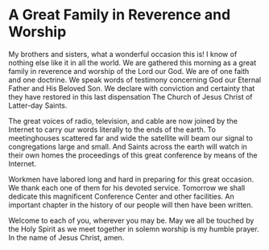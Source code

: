 # A Great Family in Reverence and Worship

My brothers and sisters, what a wonderful occasion this is! I know of nothing
else like it in all the world. We are gathered this morning as a great family
in reverence and worship of the Lord our God. We are of one faith and one
doctrine. We speak words of testimony concerning God our Eternal Father and
His Beloved Son. We declare with conviction and certainty that they have
restored in this last dispensation The Church of Jesus Christ of Latter-day
Saints.

The great voices of radio, television, and cable are now joined by the
Internet to carry our words literally to the ends of the earth. To
meetinghouses scattered far and wide the satellite will beam our signal to
congregations large and small. And Saints across the earth will watch in their
own homes the proceedings of this great conference by means of the Internet.

Workmen have labored long and hard in preparing for this great occasion. We
thank each one of them for his devoted service. Tomorrow we shall dedicate
this magnificent Conference Center and other facilities. An important chapter
in the history of our people will then have been written.

Welcome to each of you, wherever you may be. May we all be touched by the Holy
Spirit as we meet together in solemn worship is my humble prayer. In the name
of Jesus Christ, amen.

